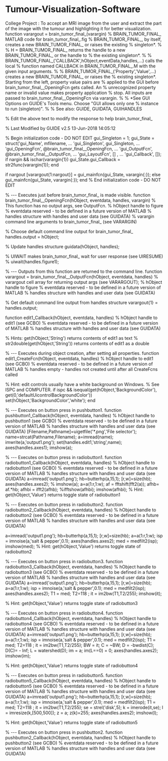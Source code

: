 # Tumour-Visualization-Software
College Project : To accept an MRI image from the user and extract the part of the image with the tumour and highlighting it for better visualization.
function varargout = brain_tumor_final_(varargin)
% BRAIN_TUMOR_FINAL_ MATLAB code for brain_tumor_final_.fig
%      BRAIN_TUMOR_FINAL_, by itself, creates a new BRAIN_TUMOR_FINAL_ or raises the existing
%      singleton*.
%
%      H = BRAIN_TUMOR_FINAL_ returns the handle to a new BRAIN_TUMOR_FINAL_ or the handle to
%      the existing singleton*.
%
%      BRAIN_TUMOR_FINAL_('CALLBACK',hObject,eventData,handles,...) calls the local
%      function named CALLBACK in BRAIN_TUMOR_FINAL_.M with the given input arguments.
%
%      BRAIN_TUMOR_FINAL_('Property','Value',...) creates a new BRAIN_TUMOR_FINAL_ or raises the
%      existing singleton*.  Starting from the left, property value pairs are
%      applied to the GUI before brain_tumor_final__OpeningFcn gets called.  An
%      unrecognized property name or invalid value makes property application
%      stop.  All inputs are passed to brain_tumor_final__OpeningFcn via varargin.
%
%      *See GUI Options on GUIDE's Tools menu.  Choose "GUI allows only one
%      instance to run (singleton)".
%
% See also: GUIDE, GUIDATA, GUIHANDLES

% Edit the above text to modify the response to help brain_tumor_final_

% Last Modified by GUIDE v2.5 13-Jun-2018 14:05:12

% Begin initialization code - DO NOT EDIT
gui_Singleton = 1;
gui_State = struct('gui_Name',       mfilename, ...
                   'gui_Singleton',  gui_Singleton, ...
                   'gui_OpeningFcn', @brain_tumor_final__OpeningFcn, ...
                   'gui_OutputFcn',  @brain_tumor_final__OutputFcn, ...
                   'gui_LayoutFcn',  [] , ...
                   'gui_Callback',   []);
if nargin && ischar(varargin{1})
    gui_State.gui_Callback = str2func(varargin{1});
end

if nargout
    [varargout{1:nargout}] = gui_mainfcn(gui_State, varargin{:});
else
    gui_mainfcn(gui_State, varargin{:});
end
% End initialization code - DO NOT EDIT


% --- Executes just before brain_tumor_final_ is made visible.
function brain_tumor_final__OpeningFcn(hObject, eventdata, handles, varargin)
% This function has no output args, see OutputFcn.
% hObject    handle to figure
% eventdata  reserved - to be defined in a future version of MATLAB
% handles    structure with handles and user data (see GUIDATA)
% varargin   command line arguments to brain_tumor_final_ (see VARARGIN)

% Choose default command line output for brain_tumor_final_
handles.output = hObject;

% Update handles structure
guidata(hObject, handles);

% UIWAIT makes brain_tumor_final_ wait for user response (see UIRESUME)
% uiwait(handles.figure1);


% --- Outputs from this function are returned to the command line.
function varargout = brain_tumor_final__OutputFcn(hObject, eventdata, handles) 
% varargout  cell array for returning output args (see VARARGOUT);
% hObject    handle to figure
% eventdata  reserved - to be defined in a future version of MATLAB
% handles    structure with handles and user data (see GUIDATA)

% Get default command line output from handles structure
varargout{1} = handles.output;



function edit1_Callback(hObject, eventdata, handles)
% hObject    handle to edit1 (see GCBO)
% eventdata  reserved - to be defined in a future version of MATLAB
% handles    structure with handles and user data (see GUIDATA)

% Hints: get(hObject,'String') returns contents of edit1 as text
%        str2double(get(hObject,'String')) returns contents of edit1 as a double


% --- Executes during object creation, after setting all properties.
function edit1_CreateFcn(hObject, eventdata, handles)
% hObject    handle to edit1 (see GCBO)
% eventdata  reserved - to be defined in a future version of MATLAB
% handles    empty - handles not created until after all CreateFcns called

% Hint: edit controls usually have a white background on Windows.
%       See ISPC and COMPUTER.
if ispc && isequal(get(hObject,'BackgroundColor'), get(0,'defaultUicontrolBackgroundColor'))
    set(hObject,'BackgroundColor','white');
end


% --- Executes on button press in pushbutton1.
function pushbutton1_Callback(hObject, eventdata, handles)
% hObject    handle to pushbutton1 (see GCBO)
% eventdata  reserved - to be defined in a future version of MATLAB
% handles    structure with handles and user data (see GUIDATA)
[Filename,Pathname]=uigetfile('*.png','File selector');
name=strcat(Pathname,Filename);
a=imread(name);
imwrite(a,'output1.png');
set(handles.edit1,'string',name);
axes(handles.axes1);
imshow(a);


% --- Executes on button press in radiobutton1.
function radiobutton1_Callback(hObject, eventdata, handles)
% hObject    handle to radiobutton1 (see GCBO)
% eventdata  reserved - to be defined in a future version of MATLAB
% handles    structure with handles and user data (see GUIDATA)
a=imread('output1.png');
hb=butterhp(a,15,1);
[r,w]=size(hb);
axes(handles.axes2);
% imshow(a);
a=a(1:r,1:w);
af = fftshift(fft2(a));
afhb= af.*hb;
afhbi = ifft2(afhb);
%ifftshow(afhbi);
imshow(afhbi);
% Hint: get(hObject,'Value') returns toggle state of radiobutton1


% --- Executes on button press in radiobutton2.
function radiobutton2_Callback(hObject, eventdata, handles)
% hObject    handle to radiobutton2 (see GCBO)
% eventdata  reserved - to be defined in a future version of MATLAB
% handles    structure with handles and user data (see GUIDATA)

a=imread('output1.png');
hb=butterhp(a,15,1);
[r,w]=size(hb);
a=a(1:r,1:w);
isp = imnoise(a,'salt & pepper',0.1);
axes(handles.axes2);
med = medfilt2(isp);
imshow(med);
% Hint: get(hObject,'Value') returns toggle state of radiobutton2


% --- Executes on button press in radiobutton3.
function radiobutton3_Callback(hObject, eventdata, handles)
% hObject    handle to radiobutton3 (see GCBO)
% eventdata  reserved - to be defined in a future version of MATLAB
% handles    structure with handles and user data (see GUIDATA)
a=imread('output1.png');
hb=butterhp(a,15,1);
[r,w]=size(hb);
a=a(1:r,1:w);
isp = imnoise(a,'salt & pepper',0.1);
med = medfilt2(isp);
axes(handles.axes2);
T1 = med;
T2=118 ;
it = im2bw(T1,T2/255);
imshow(it);


% Hint: get(hObject,'Value') returns toggle state of radiobutton3


% --- Executes on button press in radiobutton4.
function radiobutton4_Callback(hObject, eventdata, handles)
% hObject    handle to radiobutton4 (see GCBO)
% eventdata  reserved - to be defined in a future version of MATLAB
% handles    structure with handles and user data (see GUIDATA)
a=imread('output1.png');
hb=butterhp(a,15,1);
[r,w]=size(hb);
a=a(1:r,1:w);
isp = imnoise(a,'salt & pepper',0.1);
med = medfilt2(isp);
T1 = med;
T2=118 ;
it = im2bw(T1,T2/255);
BW = it;
C = ~BW;
D = -bwdist(C);
D(C)= - Inf;
L = watershed(D);
im = a;
im(L==0) = 0;
axes(handles.axes2);
imshow(im);

% Hint: get(hObject,'Value') returns toggle state of radiobutton4


% --- Executes on button press in radiobutton5.
function radiobutton5_Callback(hObject, eventdata, handles)
% hObject    handle to radiobutton5 (see GCBO)
% eventdata  reserved - to be defined in a future version of MATLAB
% handles    structure with handles and user data (see GUIDATA)
a=imread('output1.png');
hb=butterhp(a,15,1);
[r,w]=size(hb);
a=a(1:r,1:w);
isp = imnoise(a,'salt & pepper',0.1);
med = medfilt2(isp);
T1 = med;
T2=118 ;
it = im2bw(T1,T2/255);
se = strel('disk',5);
k = imerode(it,se);
l = imresize(k,[500,500]);
z = a;
z(k)=255;
axes(handles.axes2);
imshow(l);

% Hint: get(hObject,'Value') returns toggle state of radiobutton5


% --- Executes on button press in pushbutton2.
function pushbutton2_Callback(hObject, eventdata, handles)
% hObject    handle to pushbutton2 (see GCBO)
% eventdata  reserved - to be defined in a future version of MATLAB
% handles    structure with handles and user data (see GUIDATA)
